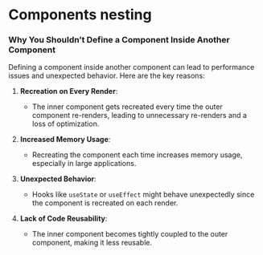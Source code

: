 # Components nesting

### Why You Shouldn’t Define a Component Inside Another Component

Defining a component inside another component can lead to performance issues and unexpected behavior. Here are the key reasons:

1. **Recreation on Every Render**:
   - The inner component gets recreated every time the outer component re-renders, leading to unnecessary re-renders and a loss of optimization.

2. **Increased Memory Usage**:
   - Recreating the component each time increases memory usage, especially in large applications.

3. **Unexpected Behavior**:
   - Hooks like `useState` or `useEffect` might behave unexpectedly since the component is recreated on each render.

4. **Lack of Code Reusability**:
   - The inner component becomes tightly coupled to the outer component, making it less reusable.

